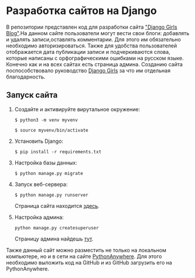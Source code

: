 # **Разработка сайтов на Django**

В репозитории представлен код для разработки сайта ["Django Girls Blog"](http://elenabalbukova.pythonanywhere.com/).На данном сайте пользователи могут вести свои блоги: добавлять и удалять записи,оставлять комментарии. Для этого им обязательно необходимо авторизироваться. Также для удобства пользователей отображается дата публикации записи и подчеркиваются слова, которые написаны с орфографическими ошибками на русском языке. Конечно как и на всех сайтах есть страница админа. Созданию сайта поспособствовало руководство [Django Girls](https://tutorial.djangogirls.org/ru/django_start_project/) за что им отдельная благодарность. 

## **Запуск сайта**

1. Создайте и активируйте вирутальное окружение:
    ```
    $ python3 -m venv myvenv
    ```
    ```
    $ source myvenv/bin/activate
    ```
2. Установить Django:
   ```
   $ pip install -r requirements.txt
   ```
3. Настройка базы данных:
   ```
   $ python manage.py migrate
   ```
4. Запуск веб-сервера:
   ```
   $ python manage.py runserver
   ```
   Страница сайта находится [здесь](http://127.0.0.1:8000/).

5. Настройка админа:
   ```
   python manage.py createsuperuser
   ``` 
   Страницу админа найдешь [тут](http://127.0.0.1:8000/admin/).

Также данный сайт можно разместить не только на локальном компьютере, но и в сети на сайте [PythonAnywhere](www.pythonanywhere.com). Для этого необходимо выложить код на GitHub и из GitHub загрузить его на PythonAnywhere.
